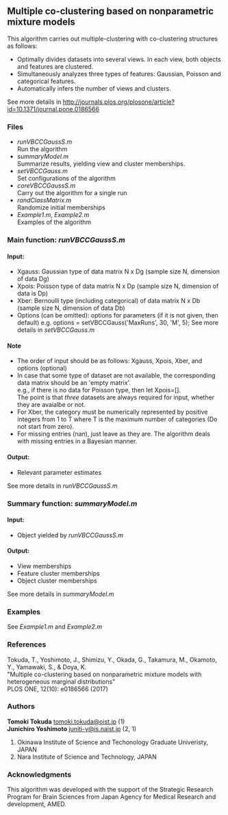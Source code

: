 ## Multiple co-clustering based on nonparametric mixture models


This algorithm carries out multiple-clustering with co-clustering structures as follows:

- Optimally divides datasets into several views. In each view, both objects and features are clustered.
- Simultaneously analyzes three types of features: Gaussian, Poisson and categorical features.
- Automatically infers the number of views and clusters.

See more details in <http://journals.plos.org/plosone/article?id=10.1371/journal.pone.0186566>


### Files
- *runVBCCGaussS.m*  
  Run the algorithm
- *summaryModel.m*  
  Summarize results, yielding view and cluster memberships. 
- *setVBCCGauss.m*  
      Set configurations of the algorithm 
- *coreVBCCGaussS.m*  
      Carry out the algorithm for a single run
- *randClassMatrix.m*  
      Randomize initial memberships
- *Example1.m*, *Example2.m*  
      Examples of the algorithm

### Main function: *runVBCCGaussS.m*
#### Input:
 - Xgauss: Gaussian type of data matrix N x Dg (sample size N, dimension of data Dg)
 - Xpois: Poisson type of data matrix N x Dp (sample size N, dimension of data is Dp)
 - Xber: Bernoulli type (including categorical) of data matrix N x Db (sample size N, dimension of data Db)
 - Options (can be omitted): options for parameters (if it is not given, then default)
              e.g. options = setVBCCGauss('MaxRuns', 30, 'M', 5);
              See more details in *setVBCCGauss.m*
#### Note
 - The order of input should be as follows: Xgauss, Xpois, Xber, and options (optional)
 - In case that some type of dataset are not available, the corresponding data matrix should be an 'empty matrix'.  
e.g., if there is no data for Poisson type, then let Xpois=[].  
The point is that *three* datasets are always required for input, whether they are avaialbe or not. 
 - For Xber, the category must be numerically represented by positive integers from 1 to T where T is the maximum number of categories (Do not start from zero).
 - For missing entries (nan), just leave as they are. The algorithm deals with missing entries in a Bayesian manner. 

#### Output:
- Relevant parameter estimates

See more details in *runVBCCGaussS.m*

### Summary function: *summaryModel.m*
#### Input:
- Object yielded by *runVBCCGaussS.m*
#### Output:
- View memberships
- Feature cluster memberships
- Object cluster memberships

See more details in *summaryModel.m*

### Examples
See *Example1.m* and *Example2.m*

### References
Tokuda, T., Yoshimoto, J., Shimizu, Y., Okada, G., Takamura, M., Okamoto, Y., Yamawaki, S., & Doya, K.  
  "Multiple co-clustering based on nonparametric mixture models with heterogeneous marginal distributions"  
  PLOS ONE, 12(10): e0186566 (2017)  
 
### Authors
**Tomoki Tokuda** <tomoki.tokuda@oist.jp> (1)  
**Junichiro Yoshimoto** <juniti-y@is.naist.jp> (2, 1)  
1. Okinawa Institute of Science and Techonology Graduate Univeristy, JAPAN  
2. Nara Institute of Science and Technology, JAPAN 

### Acknowledgments
This algorithm was developed with the support of the Strategic Research Program for Brain Sciences from Japan Agency for Medical Research and development, AMED. 
